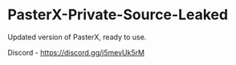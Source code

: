 
# PasterX-Private-Source-Leaked

Updated version of PasterX, ready to use.

Discord - https://discord.gg/j5mevUk5rM
                                                   